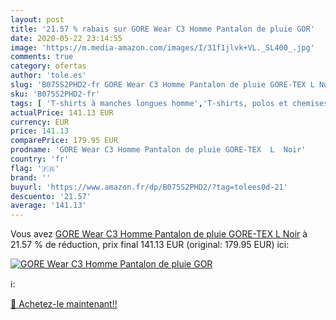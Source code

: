 ```yaml
---
layout: post
title: '21.57 % rabais sur GORE Wear C3 Homme Pantalon de pluie GOR'
date: 2020-05-22 23:14:55
image: 'https://m.media-amazon.com/images/I/31f1jlvk+VL._SL400_.jpg'
comments: true
category: ofertas
author: 'tole.es'
slug: 'B075S2PHD2-fr GORE Wear C3 Homme Pantalon de pluie GORE-TEX L Noir'
sku: 'B075S2PHD2-fr'
tags: [ 'T-shirts à manches longues homme','T-shirts, polos et chemises homme','Vêtements','Vêtements homme', ]
actualPrice: 141.13 EUR
currency: EUR
price: 141.13
comparePrice: 179.95 EUR
prodname: 'GORE Wear C3 Homme Pantalon de pluie GORE-TEX  L  Noir'
country: 'fr'
flag: '🇫🇷'
brand: ''
buyurl: 'https://www.amazon.fr/dp/B075S2PHD2/?tag=tolees0d-21'
descuento: '21.57'
average: '141.13'
---
```


Vous avez [GORE Wear C3 Homme Pantalon de pluie GORE-TEX  L  Noir](https://www.amazon.fr/dp/B075S2PHD2/?tag=tolees0d-21)  à  21.57 % de réduction, prix final  141.13 EUR (original: 179.95 EUR) ici:

[![GORE Wear C3 Homme Pantalon de pluie GOR](https://m.media-amazon.com/images/I/31f1jlvk+VL._SL400_.jpg)](https://www.amazon.fr/dp/B075S2PHD2/?tag=tolees0d-21)

ℹ️:


[🛒 Achetez-le maintenant!!](https://www.amazon.fr/dp/B075S2PHD2/?tag=tolees0d-21)
